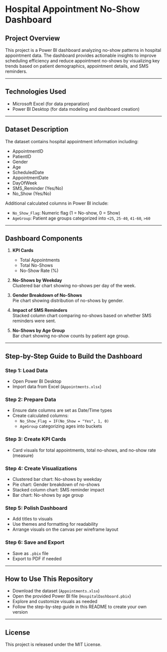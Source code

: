 # Hospital Appointment No-Show Dashboard

## Project Overview

This project is a Power BI dashboard analyzing no-show patterns in hospital appointment data. The dashboard provides actionable insights to improve scheduling efficiency and reduce appointment no-shows by visualizing key trends based on patient demographics, appointment details, and SMS reminders.

---

## Technologies Used

- Microsoft Excel (for data preparation)
- Power BI Desktop (for data modeling and dashboard creation)

---

## Dataset Description

The dataset contains hospital appointment information including:

- AppointmentID
- PatientID
- Gender
- Age
- ScheduledDate
- AppointmentDate
- DayOfWeek
- SMS_Reminder (Yes/No)
- No_Show (Yes/No)

Additional calculated columns in Power BI include:

- `No_Show_Flag`: Numeric flag (1 = No-show, 0 = Show)
- `AgeGroup`: Patient age groups categorized into `<25`, `25-40`, `41-60`, `>60`

---

## Dashboard Components

1. **KPI Cards**  
   - Total Appointments  
   - Total No-Shows  
   - No-Show Rate (%)

2. **No-Shows by Weekday**  
   Clustered bar chart showing no-shows per day of the week.

3. **Gender Breakdown of No-Shows**  
   Pie chart showing distribution of no-shows by gender.

4. **Impact of SMS Reminders**  
   Stacked column chart comparing no-shows based on whether SMS reminders were sent.

5. **No-Shows by Age Group**  
   Bar chart showing no-show counts by patient age group.

---

## Step-by-Step Guide to Build the Dashboard

### Step 1: Load Data

- Open Power BI Desktop
- Import data from Excel (`Appointments.xlsx`)

### Step 2: Prepare Data

- Ensure date columns are set as Date/Time types
- Create calculated columns:
  - `No_Show_Flag = IF(No_Show = "Yes", 1, 0)`
  - `AgeGroup` categorizing ages into buckets

### Step 3: Create KPI Cards

- Card visuals for total appointments, total no-shows, and no-show rate (measure)

### Step 4: Create Visualizations

- Clustered bar chart: No-shows by weekday  
- Pie chart: Gender breakdown of no-shows  
- Stacked column chart: SMS reminder impact  
- Bar chart: No-shows by age group

### Step 5: Polish Dashboard

- Add titles to visuals  
- Use themes and formatting for readability  
- Arrange visuals on the canvas per wireframe layout

### Step 6: Save and Export

- Save as `.pbix` file  
- Export to PDF if needed

---

## How to Use This Repository

- Download the dataset (`Appointments.xlsx`)  
- Open the provided Power BI file (`HospitalDashboard.pbix`)  
- Explore and customize visuals as needed  
- Follow the step-by-step guide in this README to create your own version

---

## License

This project is released under the MIT License.
